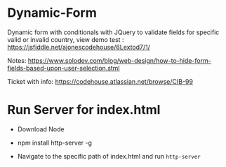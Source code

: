 # Dynamic-Form
Dynamic form with conditionals with JQuery to validate fields for specific valid or invalid country, view demo test : https://jsfiddle.net/ajonescodehouse/6Lextod7/1/

Notes: https://www.solodev.com/blog/web-design/how-to-hide-form-fields-based-upon-user-selection.stml

Ticket with info: https://codehouse.atlassian.net/browse/CIB-99


# Run Server for index.html

- Download Node

- npm install http-server -g

- Navigate to the specific path of index.html and run  `http-server`
